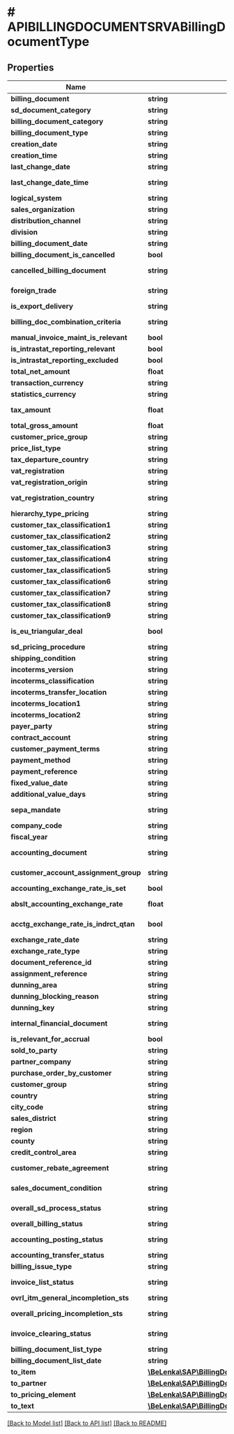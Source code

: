 # # APIBILLINGDOCUMENTSRVABillingDocumentType

## Properties

Name | Type | Description | Notes
------------ | ------------- | ------------- | -------------
**billing_document** | **string** |  | [optional]
**sd_document_category** | **string** |  | [optional]
**billing_document_category** | **string** |  | [optional]
**billing_document_type** | **string** |  | [optional]
**creation_date** | **string** | Record Creation Date | [optional]
**creation_time** | **string** | Entry time | [optional]
**last_change_date** | **string** | Last Changed On | [optional]
**last_change_date_time** | **string** | UTC Time Stamp in Long Form (YYYYMMDDhhmmssmmmuuun) | [optional]
**logical_system** | **string** |  | [optional]
**sales_organization** | **string** |  | [optional]
**distribution_channel** | **string** |  | [optional]
**division** | **string** |  | [optional]
**billing_document_date** | **string** |  | [optional]
**billing_document_is_cancelled** | **bool** | Billing document is canceled | [optional]
**cancelled_billing_document** | **string** | Number of canceled billing document | [optional]
**foreign_trade** | **string** | Number of foreign trade data in MM and SD documents | [optional]
**is_export_delivery** | **string** | Export indicator | [optional]
**billing_doc_combination_criteria** | **string** | Combination criteria in the billing document | [optional]
**manual_invoice_maint_is_relevant** | **bool** | Manual Invoice Maintenance | [optional]
**is_intrastat_reporting_relevant** | **bool** | Relevant for Intrastat Reporting | [optional]
**is_intrastat_reporting_excluded** | **bool** | Exclude from Intrastat Reporting | [optional]
**total_net_amount** | **float** | Net Value in Document Currency | [optional]
**transaction_currency** | **string** | SD Document Currency | [optional]
**statistics_currency** | **string** |  | [optional]
**tax_amount** | **float** | Tax Amount in Document Currency | [optional]
**total_gross_amount** | **float** |  | [optional]
**customer_price_group** | **string** |  | [optional]
**price_list_type** | **string** |  | [optional]
**tax_departure_country** | **string** | Tax Departure Country/Region | [optional]
**vat_registration** | **string** | VAT Registration Number | [optional]
**vat_registration_origin** | **string** | Origin of Sales Tax Number | [optional]
**vat_registration_country** | **string** | Country/Region of Sales Tax ID Number | [optional]
**hierarchy_type_pricing** | **string** | Hierarchy type for pricing | [optional]
**customer_tax_classification1** | **string** | Tax Classification 1 for Customer | [optional]
**customer_tax_classification2** | **string** | Tax Classification 2 for Customer | [optional]
**customer_tax_classification3** | **string** | Tax Classification 3 for Customer | [optional]
**customer_tax_classification4** | **string** | Tax Classification 4 for Customer | [optional]
**customer_tax_classification5** | **string** | Tax Classification 5 for Customer | [optional]
**customer_tax_classification6** | **string** | Tax Classification 6 for Customer | [optional]
**customer_tax_classification7** | **string** | Tax Classification 7 for Customer | [optional]
**customer_tax_classification8** | **string** | Tax Classification 8 for Customer | [optional]
**customer_tax_classification9** | **string** | Tax Classification 9 for Customer | [optional]
**is_eu_triangular_deal** | **bool** | Indicator: Triangular Deal Within the EU | [optional]
**sd_pricing_procedure** | **string** | Pricing Procedure in Pricing | [optional]
**shipping_condition** | **string** |  | [optional]
**incoterms_version** | **string** |  | [optional]
**incoterms_classification** | **string** | Incoterms (Part 1) | [optional]
**incoterms_transfer_location** | **string** |  | [optional]
**incoterms_location1** | **string** |  | [optional]
**incoterms_location2** | **string** |  | [optional]
**payer_party** | **string** |  | [optional]
**contract_account** | **string** | Contract Account Number | [optional]
**customer_payment_terms** | **string** | Key for Terms of Payment | [optional]
**payment_method** | **string** |  | [optional]
**payment_reference** | **string** |  | [optional]
**fixed_value_date** | **string** |  | [optional]
**additional_value_days** | **string** | Additional Value Days | [optional]
**sepa_mandate** | **string** | Unique Reference to Mandate for each Payee | [optional]
**company_code** | **string** |  | [optional]
**fiscal_year** | **string** |  | [optional]
**accounting_document** | **string** | Document Number of an Accounting Document | [optional]
**customer_account_assignment_group** | **string** | Account Assignment Group for Customer | [optional]
**accounting_exchange_rate_is_set** | **bool** | Exchange Rate Setting | [optional]
**abslt_accounting_exchange_rate** | **float** | Absolute exchange rate for FI postings | [optional]
**acctg_exchange_rate_is_indrct_qtan** | **bool** | Accounting exchange rate quotation is indirect | [optional]
**exchange_rate_date** | **string** |  | [optional]
**exchange_rate_type** | **string** |  | [optional]
**document_reference_id** | **string** | Reference Document Number | [optional]
**assignment_reference** | **string** | Assignment Number | [optional]
**dunning_area** | **string** |  | [optional]
**dunning_blocking_reason** | **string** |  | [optional]
**dunning_key** | **string** |  | [optional]
**internal_financial_document** | **string** | Financial doc. processing: Internal financial doc. number | [optional]
**is_relevant_for_accrual** | **bool** | Is relevant for accrual | [optional]
**sold_to_party** | **string** |  | [optional]
**partner_company** | **string** | Company ID of Trading Partner | [optional]
**purchase_order_by_customer** | **string** |  | [optional]
**customer_group** | **string** |  | [optional]
**country** | **string** | Destination Country/Region | [optional]
**city_code** | **string** |  | [optional]
**sales_district** | **string** |  | [optional]
**region** | **string** | Region (State, Province, County) | [optional]
**county** | **string** |  | [optional]
**credit_control_area** | **string** |  | [optional]
**customer_rebate_agreement** | **string** | Agreement (various conditions grouped together) | [optional]
**sales_document_condition** | **string** | Number of the Document Condition | [optional]
**overall_sd_process_status** | **string** | Overall Processing Status (Header/All Items) | [optional]
**overall_billing_status** | **string** | SD Billing Status | [optional]
**accounting_posting_status** | **string** | Posting Status of Billing Document | [optional]
**accounting_transfer_status** | **string** | Status for Transfer to Accounting | [optional]
**billing_issue_type** | **string** | Billing Issue Type | [optional]
**invoice_list_status** | **string** | Invoice list status of billing document | [optional]
**ovrl_itm_general_incompletion_sts** | **string** | Incompletion Status (All Items) | [optional]
**overall_pricing_incompletion_sts** | **string** | Pricing Incompletion Status (All Items) | [optional]
**invoice_clearing_status** | **string** | Clearing Status of Billing Document | [optional]
**billing_document_list_type** | **string** |  | [optional]
**billing_document_list_date** | **string** | Billing date for the invoice list | [optional]
**to_item** | [**\BeLenka\SAP\BillingDocumentRCG2\Model\APIBILLINGDOCUMENTSRVABillingDocumentTypeToItem**](APIBILLINGDOCUMENTSRVABillingDocumentTypeToItem.md) |  | [optional]
**to_partner** | [**\BeLenka\SAP\BillingDocumentRCG2\Model\APIBILLINGDOCUMENTSRVABillingDocumentTypeToPartner**](APIBILLINGDOCUMENTSRVABillingDocumentTypeToPartner.md) |  | [optional]
**to_pricing_element** | [**\BeLenka\SAP\BillingDocumentRCG2\Model\APIBILLINGDOCUMENTSRVABillingDocumentTypeToPricingElement**](APIBILLINGDOCUMENTSRVABillingDocumentTypeToPricingElement.md) |  | [optional]
**to_text** | [**\BeLenka\SAP\BillingDocumentRCG2\Model\APIBILLINGDOCUMENTSRVABillingDocumentTypeToText**](APIBILLINGDOCUMENTSRVABillingDocumentTypeToText.md) |  | [optional]

[[Back to Model list]](../../README.md#models) [[Back to API list]](../../README.md#endpoints) [[Back to README]](../../README.md)
